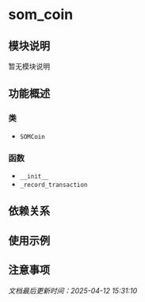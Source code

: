 # som_coin

## 模块说明
暂无模块说明

## 功能概述

### 类

- `SOMCoin`

### 函数

- `__init__`
- `_record_transaction`

## 依赖关系

## 使用示例

## 注意事项

*文档最后更新时间：2025-04-12 15:31:10*